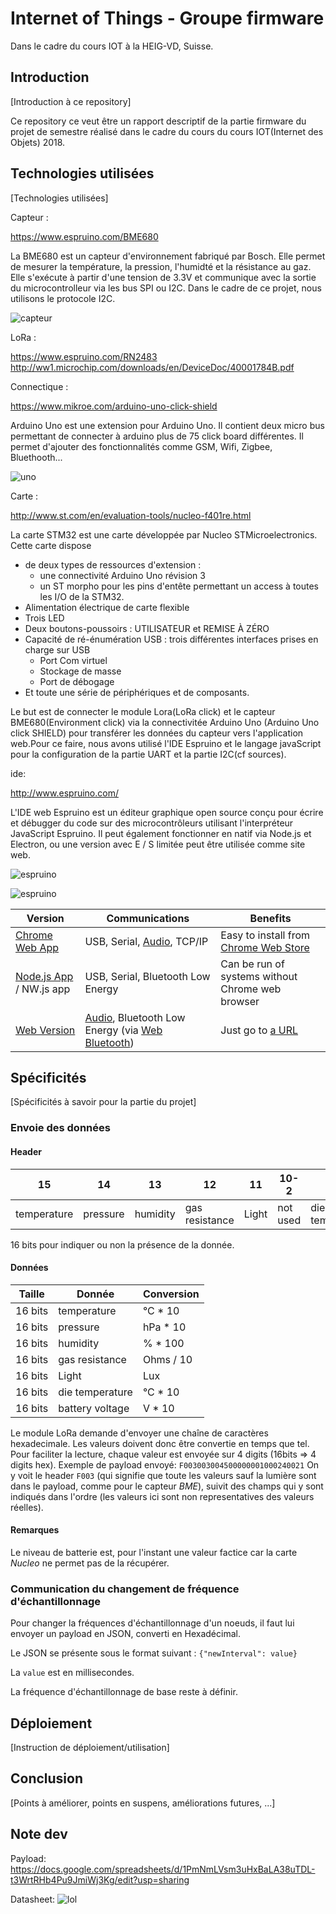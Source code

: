# Internet of Things - Groupe firmware
Dans le cadre du cours IOT à la HEIG-VD, Suisse.

## Introduction
[Introduction à ce repository]

 Ce repository ce veut être un rapport descriptif de la partie firmware du projet de semestre réalisé dans le cadre du cours du cours IOT(Internet des Objets) 2018.  

## Technologies utilisées
[Technologies utilisées]

Capteur :

https://www.espruino.com/BME680

La BME680 est un capteur d'environnement fabriqué par Bosch. Elle permet de mesurer la température, la pression, l'humidté et la résistance au gaz. Elle s'exécute à partir d'une tension de 3.3V et communique avec la sortie du microcontrolleur via les bus SPI ou I2C. Dans le cadre de ce projet, nous utilisons le protocole I2C.

![capteur](img/environmentclick.PNG)

LoRa :

https://www.espruino.com/RN2483
http://ww1.microchip.com/downloads/en/DeviceDoc/40001784B.pdf

Connectique :

https://www.mikroe.com/arduino-uno-click-shield

Arduino Uno est une extension pour Arduino Uno. Il contient deux micro bus permettant de connecter à arduino plus de 75 click board différentes. Il permet d'ajouter des fonctionnalités comme GSM, Wifi, Zigbee, Bluethooth...

![uno](img/uno_click_shield.PNG)

Carte :

http://www.st.com/en/evaluation-tools/nucleo-f401re.html

La carte STM32 est une carte développée par Nucleo STMicroelectronics. Cette carte dispose

- de deux types de ressources d'extension :
  -  une connectivité Arduino Uno révision 3
  -  un ST morpho pour les pins d'entête permettant un access à toutes les I/O de la STM32.
- Alimentation électrique de carte flexible
- Trois LED
- Deux boutons-poussoirs : UTILISATEUR et REMISE À ZÉRO
- Capacité de ré-énumération USB : trois différentes interfaces prises en charge sur USB
  - Port Com virtuel
  - Stockage de masse
  - Port de débogage
- Et toute une série de périphériques et de composants.

Le but est de connecter le module Lora(LoRa click) et le capteur BME680(Environment click) via la connectivitée Arduino Uno (Arduino Uno click SHIELD)  pour transférer les données du capteur vers l'application web.Pour ce faire, nous avons utilisé l'IDE Espruino  et le langage javaScript pour la configuration de la partie UART et la partie I2C(cf sources).



ide: 

http://www.espruino.com/

L'IDE web Espruino est un éditeur graphique open source conçu pour écrire et débugger du code sur des microcontrôleurs utilisant l'interpréteur JavaScript Espruino. Il peut également fonctionner en natif via Node.js et Electron, ou une version avec E / S limitée peut être utilisée comme site web.

![espruino](img/espruino.PNG)

 ![espruino](img/espruino2.PNG)



| Version                                             | Communications                                               | Benefits                                                     |
| --------------------------------------------------- | ------------------------------------------------------------ | ------------------------------------------------------------ |
| [Chrome Web App](#installing-from-chrome-web-store) | USB, Serial, [Audio](http://www.espruino.com/Headphone), TCP/IP | Easy to install from [Chrome Web Store](https://chrome.google.com/webstore/detail/espruino-serial-terminal/bleoifhkdalbjfbobjackfdifdneehpo) |
| [Node.js App](#installing-from-npm) / NW.js app     | USB, Serial, Bluetooth Low Energy                            | Can be run of systems without Chrome web browser             |
| [Web Version](#full-web-version)                    | [Audio](http://www.espruino.com/Headphone), Bluetooth Low Energy (via [Web Bluetooth](https://webbluetoothcg.github.io/web-bluetooth/)) | Just go to [a URL](https://espruino.github.io/EspruinoWebIDE/) |



## Spécificités

[Spécificités à savoir pour la partie du projet]
### Envoie des données

#### Header
| 15          | 14       | 13       | 12             | 11         |10-2     | 1               | 0               |
|-------------|----------|----------|----------------|------------|----------|-----------------|-----------------|
| temperature | pressure | humidity | gas resistance | Light            | not used | die temperature | battery voltage |

16 bits pour indiquer ou non la présence de la donnée.
#### Données

| Taille  | Donnée          | Conversion |
|---------|-----------------|------------|
| 16 bits | temperature     | °C * 10    |
| 16 bits | pressure        | hPa * 10   |
| 16 bits | humidity        | % * 100    |
| 16 bits | gas resistance  | Ohms / 10  |
| 16 bits | Light           | Lux        |
| 16 bits | die temperature | °C * 10    |
| 16 bits | battery voltage | V * 10     |

Le module LoRa demande d'envoyer une chaîne de caractères hexadecimale. Les valeurs doivent donc être convertie en temps que tel. Pour faciliter la lecture, chaque valeur est envoyée sur 4 digits (16bits => 4 digits hex).
Exemple de payload envoyé:
`F003003004500000001000240021`
On y voit le header `F003` (qui signifie que toute les valeurs sauf la lumière sont dans le payload, comme pour le capteur *BME*), suivit des champs qui y sont indiqués dans l'ordre (les valeurs ici sont non representatives des valeurs réelles).


#### Remarques
Le niveau de batterie est, pour l'instant une valeur factice car la carte *Nucleo* ne permet pas de la récupérer.

### Communication du changement de fréquence d'échantillonnage
Pour changer la fréquences d'échantillonnage d'un noeuds, il faut lui envoyer un payload en JSON, converti en Hexadécimal.

Le JSON se présente sous le format suivant : `{"newInterval": value}`

La `value` est en millisecondes.

La fréquence d'échantillonnage de base reste à définir.

## Déploiement
[Instruction de déploiement/utilisation]

## Conclusion
[Points à améliorer, points en suspens, améliorations futures, ...]

## Note dev

Payload:
https://docs.google.com/spreadsheets/d/1PmNmLVsm3uHxBaLA38uTDL-t3WrtRHb4Pu9JmiWj3Kg/edit?usp=sharing

Datasheet:
![lol](img/arduino_headers.png)
